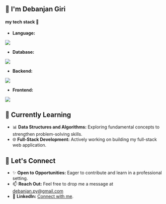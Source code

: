 ## 👋 I'm Debanjan Giri 
#### my tech stack 💎

- **Language:**
<a href="https://skillicons.dev">
  <img src="https://skillicons.dev/icons?i=java,typescript" />
</a>

- **Database:**
<a href="https://skillicons.dev">
    <img src="https://skillicons.dev/icons?i=mongodb,mysql,redis,firebase" />
  </a>

  - **Backend:**
<a href="https://skillicons.dev">
    <img src="https://skillicons.dev/icons?i=nodejs,express,prisma,aws" />
  </a>

- **Frontend:**
<a href="https://skillicons.dev">
  <img src="https://skillicons.dev/icons?i=html,css,bootstrap,react,redux,materialui,tailwindcss" />
</a>

## 🌱 Currently Learning
- 📊 **Data Structures and Algorithms:** Exploring fundamental concepts to strengthen problem-solving skills.
- 🌐 **Full-Stack Development:** Actively working on building my full-stack web application.

## 🤝 Let's Connect
- ✨ **Open to Opportunities:** Eager to contribute and learn in a professional setting.
- 📫 **Reach Out:** Feel free to drop me a message at debanjan.py@gmail.com
- 💼 **LinkedIn:** [Connect with me](https://www.linkedin.com/in/debanjanGiri).
